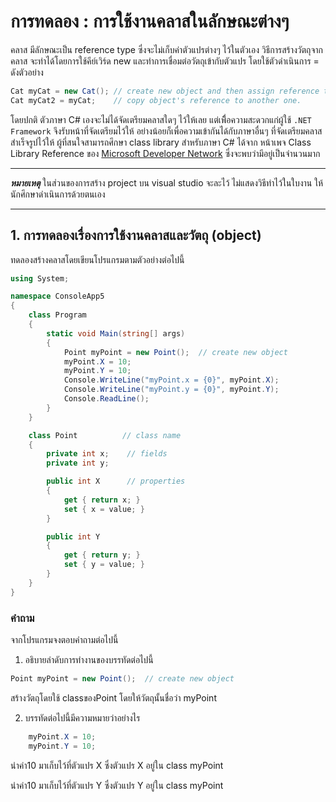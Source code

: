# การทดลอง : การใช้งานคลาสในลักษณะต่างๆ

คลาส มีลักษณะเป็น reference type ซึ่งจะไม่เก็บค่าตัวแปรต่างๆ ไว้ในตัวเอง วิธีการสร้างวัตถุจากคลาส จะทำได้โดยการใช้คีย์เวิร์ด new และทำการเชื่อมต่อวัตถุเข้ากับตัวแปร โดยใช้ตัวดำเนินการ =  ดังตัวอย่าง

``` C#
Cat myCat = new Cat(); // create new object and then assign reference to variable
Cat myCat2 = myCat;    // copy object's reference to another one.
```

โดยปกติ ตัวภาษา C# เองจะไม่ได้จัดเตรียมคลาสใดๆ ไว้ให้เลย แต่เพื่ิอความสะดวกแก่ผู้ใช้ ```.NET Framework``` จึงรับหน้าที่จัดเตรียมไว้ให้ อย่างน้อยก็เพื่อความเข้ากันได้กับภาษาอื่นๆ ที่จัดเตรียมคลาสสำเร็จรูปไว้ให้ ผู้ที่สนใจสามารถศึกษา class library สำหรับภาษา C# ได้จาก หน้าเพจ Class Library Reference ของ [Microsoft Developer Network](https://msdn.microsoft.com/en-us/library/ms306608.aspx)  ซึ่งจะพบว่ามีอยู่เป็นจำนวนมาก 

***
___หมายเหตุ___  ในส่วนของการสร้าง project บน visual studio จะละไว้ ไม่แสดงวิธีทำไว้ในใบงาน ให้นักศึกษาดำเนินการด้วยตนเอง
***

## 1. การทดลองเรื่องการใช้งานคลาสและวัตถุ (object)
ทดลองสร้างคลาสโดยเขียนโปรแกรมตามตัวอย่างต่อไปนี้

``` c#
using System;

namespace ConsoleApp5
{
    class Program
    {
    	static void Main(string[] args)
    	{
        	Point myPoint = new Point();  // create new object
        	myPoint.X = 10;
        	myPoint.Y = 10;
        	Console.WriteLine("myPoint.x = {0}", myPoint.X);
        	Console.WriteLine("myPoint.y = {0}", myPoint.Y);
        	Console.ReadLine();
    	}
    }

    class Point          // class name
    {
    	private int x;    // fields
    	private int y;

    	public int X      // properties
    	{
        	get { return x; }
        	set { x = value; }
    	}

    	public int Y
    	{
        	get { return y; }
        	set { y = value; }
    	}
    }
}
```

###  คำถาม

จากโปรแกรมจงตอบคำถามต่อไปนี้

1. อธิบายลำดับการทำงานของบรรทัดต่อไปนี้
``` C#
Point myPoint = new Point();  // create new object
```
สร้างวัตถุโดยใช้ classของPoint โดยให้วัตถุนั้นชื่อว่า myPoint 

2. บรรทัดต่อไปนี้มีความหมายว่าอย่างไร

```c#
    myPoint.X = 10;
    myPoint.Y = 10;
```
นำค่า10 มาเก็บไว้ที่ตัวแปร X ซึ่งตัวแปร X อยู่ใน class myPoint

นำค่า10 มาเก็บไว้ที่ตัวแปร Y ซึ่งตัวแปร Y อยู่ใน class myPoint